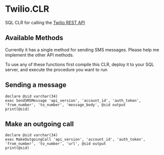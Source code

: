 # Twilio.CLR

SQL CLR for calling the [Twilio REST API](http://www.twilio.com/docs/api/rest/)

## Available Methods

Currently it has a single method for sending SMS messages. Please help me implement the other API methods.

To use any of these functions first compile this CLR, deploy it to your SQL server, and execute the procedure you want to run

## Sending a message

	declare @sid varchar(34)
	exec SendSMSMessage 'api_version', 'account_id', 'auth_token', 'from_number', 'to_number', 'message_body', @sid output
	print(@sid)
	
## Make an outgoing call

	declare @sid varchar(34)
	exec MakeOutgoingCall 'api_version', 'account_id', 'auth_token', 'from_number', 'to_number', 'url', @sid output
	print(@sid)